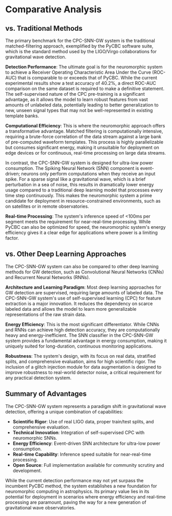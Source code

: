 # Comparative Analysis

## vs. Traditional Methods

The primary benchmark for the CPC-SNN-GW system is the traditional matched-filtering approach, exemplified by the PyCBC software suite, which is the standard method used by the LIGO/Virgo collaborations for gravitational wave detection.


**Detection Performance**: The ultimate goal is for the neuromorphic system to achieve a Receiver Operating Characteristic Area Under the Curve (ROC-AUC) that is comparable to or exceeds that of PyCBC. While the current experimental results show a test accuracy of 40.2%, a direct ROC-AUC comparison on the same dataset is required to make a definitive statement. The self-supervised nature of the CPC pre-training is a significant advantage, as it allows the model to learn robust features from vast amounts of unlabeled data, potentially leading to better generalization to new, unseen signal types that may not be well-represented in existing template banks.


**Computational Efficiency**: This is where the neuromorphic approach offers a transformative advantage. Matched filtering is computationally intensive, requiring a brute-force correlation of the data stream against a large bank of pre-computed waveform templates. This process is highly parallelizable but consumes significant energy, making it unsuitable for deployment on edge devices or for continuous, real-time processing on large data streams.


In contrast, the CPC-SNN-GW system is designed for ultra-low power consumption. The Spiking Neural Network (SNN) component is event-driven; neurons only perform computations when they receive an input spike. For a sparse signal like a gravitational wave, which is a brief perturbation in a sea of noise, this results in dramatically lower energy usage compared to a traditional deep learning model that processes every time step continuously. This makes the neuromorphic system a prime candidate for deployment in resource-constrained environments, such as on satellites or in remote observatories.


**Real-time Processing**: The system's inference speed of <100ms per segment meets the requirement for near-real-time processing. While PyCBC can also be optimized for speed, the neuromorphic system's energy efficiency gives it a clear edge for applications where power is a limiting factor.


## vs. Other Deep Learning Approaches

The CPC-SNN-GW system can also be compared to other deep learning methods for GW detection, such as Convolutional Neural Networks (CNNs) and Recurrent Neural Networks (RNNs).


**Architecture and Learning Paradigm**: Most deep learning approaches for GW detection are supervised, requiring large amounts of labeled data. The CPC-SNN-GW system's use of self-supervised learning (CPC) for feature extraction is a major innovation. It reduces the dependency on scarce labeled data and allows the model to learn more generalizable representations of the raw strain data.


**Energy Efficiency**: This is the most significant differentiator. While CNNs and RNNs can achieve high detection accuracy, they are computationally heavy and energy-inefficient. The SNN classifier in the CPC-SNN-GW system provides a fundamental advantage in energy consumption, making it uniquely suited for long-duration, continuous monitoring applications.


**Robustness**: The system's design, with its focus on real data, stratified splits, and comprehensive evaluation, aims for high scientific rigor. The inclusion of a glitch injection module for data augmentation is designed to improve robustness to real-world detector noise, a critical requirement for any practical detection system.


## Summary of Advantages

The CPC-SNN-GW system represents a paradigm shift in gravitational wave detection, offering a unique combination of capabilities:

*   **Scientific Rigor**: Use of real LIGO data, proper train/test splits, and comprehensive evaluation.
*   **Technical Innovation**: Integration of self-supervised CPC with neuromorphic SNNs.
*   **Energy Efficiency**: Event-driven SNN architecture for ultra-low power consumption.
*   **Real-time Capability**: Inference speed suitable for near-real-time processing.
*   **Open Source**: Full implementation available for community scrutiny and development.


While the current detection performance may not yet surpass the incumbent PyCBC method, the system establishes a new foundation for neuromorphic computing in astrophysics. Its primary value lies in its potential for deployment in scenarios where energy efficiency and real-time processing are paramount, paving the way for a new generation of gravitational wave observatories.